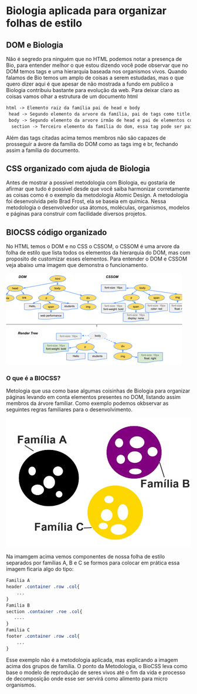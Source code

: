 # Biologia aplicada para organizar folhas de estilo 

## DOM e Biologia

Não é segredo pra ninguém que no HTML podemos notar a presença de Bio, para entender melhor o que estou dizendo você pode observar que no DOM temos tags e uma hierarquia baseada nos organismos vivos. Quando falamos de Bio temos um amplo de coisas a serem estudadas, mas o que quero dizer aqui é que apesar de não mostrada a fundo em publico a Biologia contribuiu bastante para evolução da web. Para deixar claro as coisas vamos olhar a estrutura de um documento html
``` html
html -> Elemento raiz da família pai de head e body
 head -> Segundo elemento da arvore da família, pai de tags como title, link e meta tags  
 body -> Segundo elemento da arvore irmão de head e pai de elementos como divs, âncoras entre outras tags
  section -> Terceiro elemento da família do dom, essa tag pode ser pai de várias tags como divs, âncoras, iframes e etc
```
 Além das tags citadas acima temos membros não são capazes de prosseguir a ávore da família do DOM como as tags img e br, fechando assim a família do documento. 


## CSS organizado com ajuda de Biologia

 Antes de mostrar a possível metodologia com Biologia, eu gostaria de afirmar que tudo é possível desde que você saiba harmonizar corretamente as coisas como é o exemplo da metodologia Atomic Design. A metodologia foi desenvolvida pelo Brad Frost, ela se baseia em química. Nessa metodologia o desenvolvedor usa átomos, moléculas, organismos, modelos e páginas para construir com facilidade diversos projetos.  

## BIOCSS código organizado

No HTML temos o DOM e no CSS o CSSOM, o CSSOM é uma arvore da folha de estilo que lista todos os elementos da hierarquia do DOM, mas com proposito de customizar esses elementos. Para entender o DOM e CSSOM veja abaixo uma imagem que demonstra o funcionamento.

![dom e CSSOM](domcssom.png)

### O que é a BIOCSS?

 Metologia que usa como base algumas coisinhas de Biologia para organizar páginas levando em conta elementos presentes no DOM, listando assim membros da árvore famíliar. Como exemplo podemos okbservar as seguintes regras familiares para o desenvolvimento.

 ![componentes familia](familiaComponentes.jpg)

 Na imamgem acima vemos componentes de nossa folha de estilo separados por famílias A, B e C se formos para colocar em prática essa imagem ficaria algo do tipo:

 ```CSS
 Familia A
 header .container .row .col{
     ...
 } 
 Familia B 
 section .container .roe .col{
    ....
 }
 Familia C
 footer .container .row .col{
     ...
 }
``` 
Esse exemplo não é a metodologia aplicada, mas explicando a imagem acima dos grupos de família. O ponto da Metodologia, o BioCSS leva como base o modelo de reprodução de seres vivos até o fim da vida e processo de decomposição onde esse ser servirá como alimento para micro organismos.  

